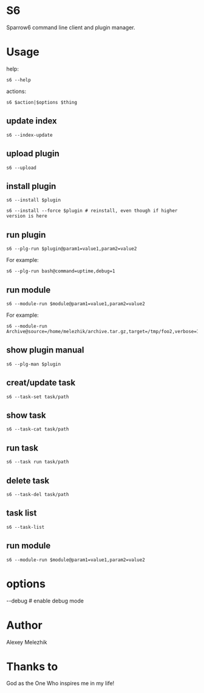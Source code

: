 # S6

Sparrow6 command line client and plugin manager.

# Usage

help:

    s6 --help

actions:

    s6 $action|$options $thing

## update index

    s6 --index-update

## upload plugin

    s6 --upload

## install plugin

    s6 --install $plugin

    s6 --install --force $plugin # reinstall, even though if higher version is here

## run plugin

    s6 --plg-run $plugin@param1=value1,param2=value2

For example:

    s6 --plg-run bash@command=uptime,debug=1

## run module

    s6 --module-run $module@param1=value1,param2=value2

For example:

    s6 --module-run Archive@source=/home/melezhik/archive.tar.gz,target=/tmp/foo2,verbose=1

## show plugin manual

    s6 --plg-man $plugin

## creat/update task

    s6 --task-set task/path

## show task

    s6 --task-cat task/path

## run task

    s6 --task run task/path

## delete task

    s6 --task-del task/path

## task list

    s6 --task-list

## run module

    s6 --module-run $module@param1=value1,param2=value2

# options

  --debug   # enable debug mode

# Author

Alexey Melezhik

# Thanks to

God as the One Who inspires me in my life!

